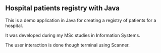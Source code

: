 ## Hospital patients registry with Java

This is a demo application in Java for creating a registry of patients for a hospital.

It was developed during my MSc studies in Information Systems.

The user interaction is done though terminal using Scanner.
